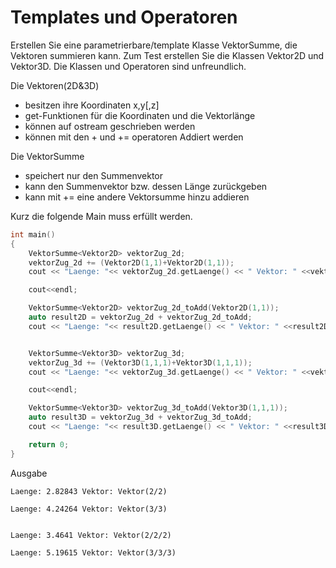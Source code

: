 # Templates und Operatoren

Erstellen Sie eine parametrierbare/template Klasse VektorSumme, die Vektoren summieren kann. Zum Test erstellen Sie die Klassen Vektor2D und Vektor3D. Die Klassen und Operatoren sind unfreundlich.

Die Vektoren(2D&3D)
- besitzen ihre Koordinaten x,y[,z]
- get-Funktionen für die Koordinaten und die Vektorlänge
- können auf ostream geschrieben werden
- können mit den + und += operatoren Addiert werden

Die VektorSumme
- speichert nur den Summenvektor
- kann den Summenvektor bzw. dessen Länge zurückgeben
- kann mit += eine andere Vektorsumme hinzu addieren

Kurz die folgende Main muss erfüllt werden.
```c++
int main()
{
    VektorSumme<Vektor2D> vektorZug_2d;
    vektorZug_2d += (Vektor2D(1,1)+Vektor2D(1,1));
    cout << "Laenge: "<< vektorZug_2d.getLaenge() << " Vektor: " <<vektorZug_2d.getVektorSumme() <<endl;

    cout<<endl;

    VektorSumme<Vektor2D> vektorZug_2d_toAdd(Vektor2D(1,1));
    auto result2D = vektorZug_2d + vektorZug_2d_toAdd;
    cout << "Laenge: "<< result2D.getLaenge() << " Vektor: " <<result2D.getVektorSumme() <<endl<<endl<<endl;


    VektorSumme<Vektor3D> vektorZug_3d;
    vektorZug_3d += (Vektor3D(1,1,1)+Vektor3D(1,1,1));
    cout << "Laenge: "<< vektorZug_3d.getLaenge() << " Vektor: " <<vektorZug_3d.getVektorSumme() <<endl;

    cout<<endl;

    VektorSumme<Vektor3D> vektorZug_3d_toAdd(Vektor3D(1,1,1));
    auto result3D = vektorZug_3d + vektorZug_3d_toAdd;
    cout << "Laenge: "<< result3D.getLaenge() << " Vektor: " <<result3D.getVektorSumme() <<endl<<endl<<endl;

    return 0;
}
```

Ausgabe
```
Laenge: 2.82843 Vektor: Vektor(2/2)

Laenge: 4.24264 Vektor: Vektor(3/3)


Laenge: 3.4641 Vektor: Vektor(2/2/2)

Laenge: 5.19615 Vektor: Vektor(3/3/3)
```
